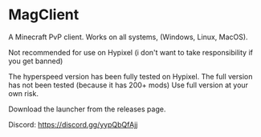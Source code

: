 # MagClient
A Minecraft PvP client. Works on all systems, (Windows, Linux, MacOS). 

Not recommended for use on Hypixel (i don't want to take responsibility if you get banned)

The hyperspeed version has been fully tested on Hypixel.
The full version has not been tested (because it has 200+ mods)
Use full version at your own risk. 

Download the launcher from the releases page.

Discord: https://discord.gg/yypQbQfAjj
